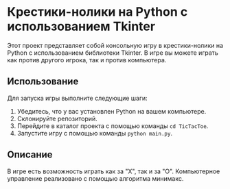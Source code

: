 # Крестики-нолики на Python с использованием Tkinter

Этот проект представляет собой консольную игру в крестики-нолики на Python с использованием библиотеки Tkinter. В игре вы можете играть как против другого игрока, так и против компьютера.

## Использование

Для запуска игры выполните следующие шаги:

1. Убедитесь, что у вас установлен Python на вашем компьютере.
2. Склонируйте репозиторий.
3. Перейдите в каталог проекта с помощью команды `cd TicTacToe`.
4. Запустите игру с помощью команды `python main.py`.

## Описание

В игре есть возможность играть как за "X", так и за "O". Компьютерное управление реализовано с помощью алгоритма минимакс.
